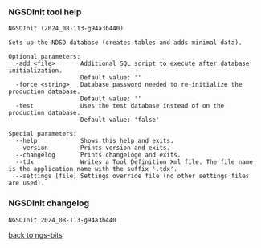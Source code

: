 ### NGSDInit tool help
	NGSDInit (2024_08-113-g94a3b440)
	
	Sets up the NDSD database (creates tables and adds minimal data).
	
	Optional parameters:
	  -add <file>       Additional SQL script to execute after database initialization.
	                    Default value: ''
	  -force <string>   Database password needed to re-initialize the production database.
	                    Default value: ''
	  -test             Uses the test database instead of on the production database.
	                    Default value: 'false'
	
	Special parameters:
	  --help            Shows this help and exits.
	  --version         Prints version and exits.
	  --changelog       Prints changeloge and exits.
	  --tdx             Writes a Tool Definition Xml file. The file name is the application name with the suffix '.tdx'.
	  --settings [file] Settings override file (no other settings files are used).
	
### NGSDInit changelog
	NGSDInit 2024_08-113-g94a3b440
	
[back to ngs-bits](https://github.com/imgag/ngs-bits)